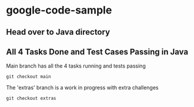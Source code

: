 # google-code-sample

## Head over to Java directory

## All  4 Tasks Done and Test Cases Passing in Java

Main branch has all the 4 tasks running and tests passing

```shell script
git checkout main
```

The 'extras' branch is a work in progress with extra challenges

```shell script
git checkout extras
```
